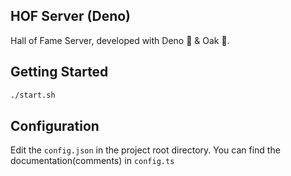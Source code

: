 ## HOF Server (Deno)

Hall of Fame Server, developed with Deno 🦕 & Oak 🌳.

## Getting Started

```bash
./start.sh
```

## Configuration

Edit the `config.json` in the project root directory. You can find the documentation(comments) in `config.ts`
